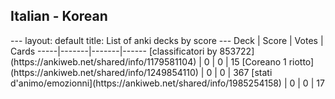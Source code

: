 <h2>Italian  -  Korean</h2>
---
layout: default
title: List of anki decks by score
---
Deck | Score | Votes | Cards
-----|-------|-------|------
[classificatori by 853722](https://ankiweb.net/shared/info/1179581104) | 0 | 0 | 15
[Coreano 1 riotto](https://ankiweb.net/shared/info/1249854110) | 0 | 0 | 367
[stati d'animo/emozionni](https://ankiweb.net/shared/info/1985254158) | 0 | 0 | 17
